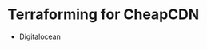 # Terraforming for CheapCDN

- [Digitalocean](https://github.com/ikeikeikeike/cheapcdn-terraform/tree/master/digitalocean)
